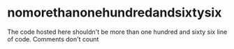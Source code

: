 # nomorethanonehundredandsixtysix
The code hosted here shouldn't be more than one hundred and  sixty six line of code. Comments don't count
